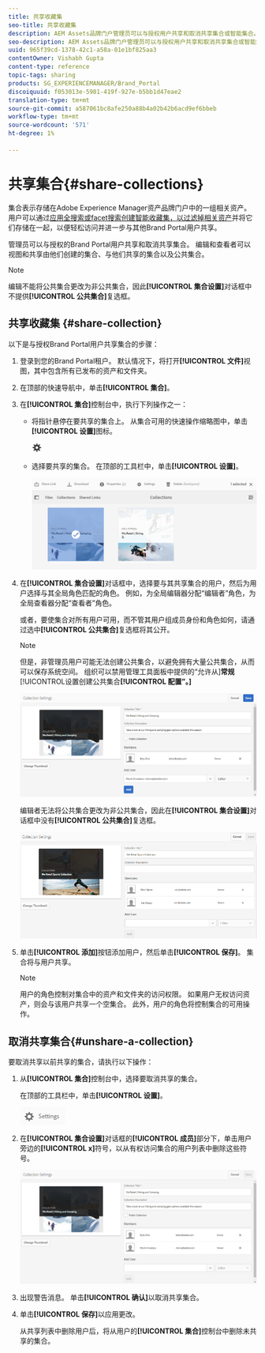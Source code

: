 ```yaml
---
title: 共享收藏集
seo-title: 共享收藏集
description: AEM Assets品牌门户管理员可以与授权用户共享和取消共享集合或智能集合。 编辑只能视图和共享由他们创建的集合、与他们共享的集合以及公共集合。
seo-description: AEM Assets品牌门户管理员可以与授权用户共享和取消共享集合或智能集合。 编辑只能视图和共享由他们创建的集合、与他们共享的集合以及公共集合。
uuid: 965f39cd-1378-42c1-a58a-01e1bf825aa3
contentOwner: Vishabh Gupta
content-type: reference
topic-tags: sharing
products: SG_EXPERIENCEMANAGER/Brand_Portal
discoiquuid: f053013e-5981-419f-927e-b5bb1d47eae2
translation-type: tm+mt
source-git-commit: a587061bc8afe250a88b4a02b42b6acd9ef6bbeb
workflow-type: tm+mt
source-wordcount: '571'
ht-degree: 1%

---
```



# 共享集合{#share-collections}

集合表示存储在Adobe Experience Manager资产品牌门户中的一组相关资产。 用户可以通过[应用全搜索或facet搜索创建智能收藏集，以过滤掉相关资产](brand-portal-searching.md)并将它们存储在一起，以便轻松访问并进一步与其他Brand Portal用户共享。

管理员可以与授权的Brand Portal用户共享和取消共享集合。 编辑和查看者可以视图和共享由他们创建的集合、与他们共享的集合以及公共集合。

>[!NOTE]
>
>编辑不能将公共集合更改为非公共集合，因此&#x200B;**[!UICONTROL 集合设置]**&#x200B;对话框中不提供&#x200B;**[!UICONTROL 公共集合]**&#x200B;复选框。

## 共享收藏集 {#share-collection}

以下是与授权Brand Portal用户共享集合的步骤：

1. 登录到您的Brand Portal租户。 默认情况下，将打开&#x200B;**[!UICONTROL 文件]**&#x200B;视图，其中包含所有已发布的资产和文件夹。

1. 在顶部的快速导航中，单击&#x200B;**[!UICONTROL 集合]**。

1. 在&#x200B;**[!UICONTROL 集合]**&#x200B;控制台中，执行下列操作之一：

   * 将指针悬停在要共享的集合上。 从集合可用的快速操作缩略图中，单击&#x200B;**[!UICONTROL 设置]**&#x200B;图标。

      ![](assets/settings-icon.png)

   * 选择要共享的集合。 在顶部的工具栏中，单击&#x200B;**[!UICONTROL 设置]**。

      ![](assets/collection-console.png)

1. 在&#x200B;**[!UICONTROL 集合设置]**&#x200B;对话框中，选择要与其共享集合的用户，然后为用户选择与其全局角色匹配的角色。 例如，为全局编辑器分配“编辑者”角色，为全局查看器分配“查看者”角色。

   或者，要使集合对所有用户可用，而不管其用户组成员身份和角色如何，请通过选中&#x200B;**[!UICONTROL 公共集合]**&#x200B;复选框将其公开。

   >[!NOTE]
   >
   >但是，非管理员用户可能无法创建公共集合，以避免拥有大量公共集合，从而可以保存系统空间。 组织可以禁用管理工具面板中提供的“允许从&#x200B;]**常规**[!UICONTROL &#x200B;设置创建公共集合&#x200B;**[!UICONTROL 配置”。]**

   ![](assets/collection_sharingadduser.png)

   编辑者无法将公共集合更改为非公共集合，因此在&#x200B;**[!UICONTROL 集合设置]**&#x200B;对话框中没有&#x200B;**[!UICONTROL 公共集合]**&#x200B;复选框。

   ![](assets/collection-setting-editor.png)

1. 单击&#x200B;**[!UICONTROL 添加]**&#x200B;按钮添加用户，然后单击&#x200B;**[!UICONTROL 保存]**。 集合将与用户共享。

   >[!NOTE]
   >
   >用户的角色控制对集合中的资产和文件夹的访问权限。 如果用户无权访问资产，则会与该用户共享一个空集合。 此外，用户的角色将控制集合的可用操作。

## 取消共享集合{#unshare-a-collection}

要取消共享以前共享的集合，请执行以下操作：

1. 从&#x200B;**[!UICONTROL 集合]**&#x200B;控制台中，选择要取消共享的集合。

   在顶部的工具栏中，单击&#x200B;**[!UICONTROL 设置]**。

   ![](assets/collection_settings.png)

1. 在&#x200B;**[!UICONTROL 集合设置]**&#x200B;对话框的&#x200B;**[!UICONTROL 成员]**&#x200B;部分下，单击用户旁边的&#x200B;**[!UICONTROL x]**&#x200B;符号，以从有权访问集合的用户列表中删除这些符号。

   ![](assets/unshare_collection.png)

1. 出现警告消息。 单击&#x200B;**[!UICONTROL 确认]**&#x200B;以取消共享集合。

1. 单击&#x200B;**[!UICONTROL 保存]**&#x200B;以应用更改。

   从共享列表中删除用户后，将从用户的&#x200B;**[!UICONTROL 集合]**&#x200B;控制台中删除未共享的集合。

<!--
1. Click the overlay icon on the left, and choose **[!UICONTROL Navigation]**.

   ![](assets/contenttree-1.png)

1. From the siderail on the left, click **[!UICONTROL Collections]**.

   ![](assets/access_collections.png)

1. From the **[!UICONTROL Collections]** console, do one of the following:

    * Hover the pointer over the collection you want to share. From the quick action thumbnails available for the collection, click the **[!UICONTROL Settings]** icon.

   ![](assets/settings_thumbnail.png)

    * Select the collection you want to share. From the toolbar at the top, click **[!UICONTROL Settings]**.
    
   ![](assets/collection-sharing.png)

1. In the [!UICONTROL Collection Settings] dialog box, select the users or groups with whom you want to share the collection and select the role for a user or a group to match their global role. For example, assign the Editor role to a global editor, the Viewer role to a global viewer.

   Alternatively, to make the collection available to all users irrespective of their group membership and role, make it public by selecting the **[!UICONTROL Public Collection]** check-box.

   >[!NOTE]
   >
   >However, non-admin users can be restricted from creating public collections, to avoid having numerous public collections so that system space can be saved. Organizations can disable the **[!UICONTROL Allow public collections creation]** configuration from [!UICONTROL General] settings available in admin tools panel.

   ![](assets/collection_sharingadduser.png)

   Editors cannot change a public collection to a non-public collection and, therefore, do not have **[!UICONTROL Public Collection]** check-box available in **[!UICONTROL Collection Settings]** dialog.

   ![](assets/collection-setting-editor.png)

1. Select **[!UICONTROL Add]**, and then **[!UICONTROL Save]**. The collection is shared with the chosen users.

   >[!NOTE]
   >
   >A user's role governs access to the assets and folders inside a collection. If a user does not have access to assets, an empty collection is shared with the user. Also, a user's role governs the actions available for collections.

## Unshare a collection {#unshare-a-collection}

To unshare a previously shared collection, do the following:

1. From the **[!UICONTROL Collections]** console, select the collection you want to unshare.

   In the toolbar, click **[!UICONTROL Settings]**.

   ![](assets/collection_settings.png)

1. On the **[!UICONTROL Collection Settings]** dialog box, under **[!UICONTROL Members]**, click the **[!UICONTROL x]** symbol next to users or groups to remove them from the list of users you shared the collection with.

   ![](assets/unshare_collection.png)

1. In the warning message box, click **[!UICONTROL Confirm]** to confirm unshare.

   Click **[!UICONTROL Save]**.

1. Log in to Brand Portal with the credentials of the user you removed from the shared list. The collection is removed from the **[!UICONTROL Collections]** console.
-->
